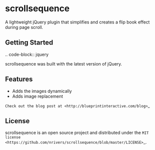 scrollsequence
==============

A lightweight jQuery plugin that simplifies and creates a flip book effect during page scroll.

Getting Started
-------------
.. code-block:: jquery

    

scrollsequence was built with the latest version of jQuery.

Features
--------
* Adds the images dynamically
* Adds image replacement


`Check out the blog post at <http://blueprintinteractive.com/blog>`_

License
-------
scrollsequence is an open source project and distributed under the `MIT license
<https://github.com/nrivers/scrollsequence/blob/master/LICENSE>`_. 

